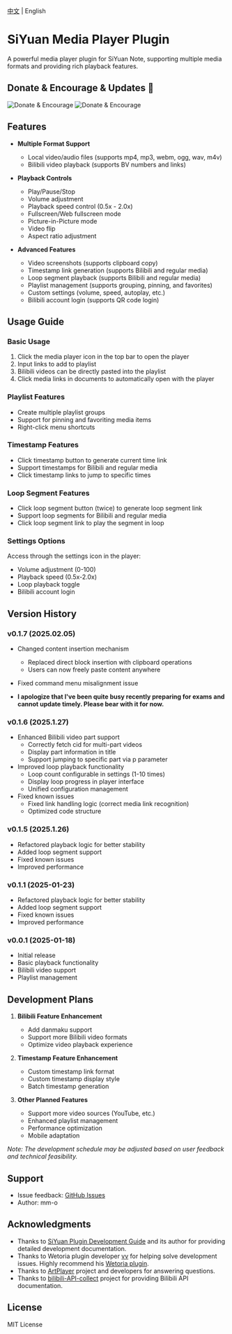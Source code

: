[中文](README_zh_CN.md) | English
# SiYuan Media Player Plugin

A powerful media player plugin for SiYuan Note, supporting multiple media formats and providing rich playback features.

## Donate & Encourage & Updates 🎉
![Donate & Encourage](https://745201.xyz/c42d51ea098d3a8687eb50012d1689e.jpg)
![Donate & Encourage](https://745201.xyz/e43d21e2c04f47ddcc294cd62a64e6f.jpg)

## Features

- **Multiple Format Support**
  - Local video/audio files (supports mp4, mp3, webm, ogg, wav, m4v)
  - Bilibili video playback (supports BV numbers and links)

- **Playback Controls**
  - Play/Pause/Stop
  - Volume adjustment
  - Playback speed control (0.5x - 2.0x)
  - Fullscreen/Web fullscreen mode
  - Picture-in-Picture mode
  - Video flip
  - Aspect ratio adjustment

- **Advanced Features**
  - Video screenshots (supports clipboard copy)
  - Timestamp link generation (supports Bilibili and regular media)
  - Loop segment playback (supports Bilibili and regular media)
  - Playlist management (supports grouping, pinning, and favorites)
  - Custom settings (volume, speed, autoplay, etc.)
  - Bilibili account login (supports QR code login)

## Usage Guide

### Basic Usage
1. Click the media player icon in the top bar to open the player
2. Input links to add to playlist
3. Bilibili videos can be directly pasted into the playlist
4. Click media links in documents to automatically open with the player

### Playlist Features
- Create multiple playlist groups
- Support for pinning and favoriting media items
- Right-click menu shortcuts

### Timestamp Features
- Click timestamp button to generate current time link
- Support timestamps for Bilibili and regular media
- Click timestamp links to jump to specific times

### Loop Segment Features
- Click loop segment button (twice) to generate loop segment link
- Support loop segments for Bilibili and regular media
- Click loop segment link to play the segment in loop

### Settings Options
Access through the settings icon in the player:
- Volume adjustment (0-100)
- Playback speed (0.5x-2.0x)
- Loop playback toggle
- Bilibili account login

## Version History

### v0.1.7 (2025.02.05)
- Changed content insertion mechanism
  - Replaced direct block insertion with clipboard operations
  - Users can now freely paste content anywhere
- Fixed command menu misalignment issue

- **I apologize that I've been quite busy recently preparing for exams and cannot update timely. Please bear with it for now.**

### v0.1.6 (2025.1.27)
- Enhanced Bilibili video part support
  - Correctly fetch cid for multi-part videos
  - Display part information in title
  - Support jumping to specific part via p parameter
- Improved loop playback functionality
  - Loop count configurable in settings (1-10 times)
  - Display loop progress in player interface
  - Unified configuration management
- Fixed known issues
  - Fixed link handling logic (correct media link recognition)
  - Optimized code structure

### v0.1.5 (2025.1.26)
- Refactored playback logic for better stability
- Added loop segment support
- Fixed known issues
- Improved performance

### v0.1.1 (2025-01-23)
- Refactored playback logic for better stability
- Added loop segment support
- Fixed known issues
- Improved performance

### v0.0.1 (2025-01-18)
- Initial release
- Basic playback functionality
- Bilibili video support
- Playlist management

## Development Plans

1. **Bilibili Feature Enhancement**
   - Add danmaku support
   - Support more Bilibili video formats
   - Optimize video playback experience

2. **Timestamp Feature Enhancement**
   - Custom timestamp link format
   - Custom timestamp display style
   - Batch timestamp generation

3. **Other Planned Features**
   - Support more video sources (YouTube, etc.)
   - Enhanced playlist management
   - Performance optimization
   - Mobile adaptation

*Note: The development schedule may be adjusted based on user feedback and technical feasibility.*

## Support

- Issue feedback: [GitHub Issues](https://github.com/mm-o/siyuan-media-player/issues)
- Author: mm-o

## Acknowledgments

- Thanks to [SiYuan Plugin Development Guide](https://ld246.com/article/1723732790981#START-UP) and its author for providing detailed development documentation.
- Thanks to Wetoria plugin developer [vv](https://github.com/Wetoria) for helping solve development issues. Highly recommend his [Wetoria plugin](https://simplest-frontend.feishu.cn/docx/B3NndXHi7oLLXJxnxQmcczRsnse).
- Thanks to [ArtPlayer](https://artplayer.org/document/) project and developers for answering questions.
- Thanks to [bilibili-API-collect](https://socialsisteryi.github.io/bilibili-API-collect/) project for providing Bilibili API documentation.

## License

MIT License

